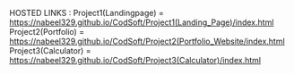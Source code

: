 HOSTED LINKS :
Project1(Landingpage) = https://nabeel329.github.io/CodSoft/Project1(Landing_Page)/index.html
Project2(Portfolio)  =  https://nabeel329.github.io/CodSoft/Project2(Portfolio_Website/index.html
Project3(Calculator) =  https://nabeel329.github.io/CodSoft/Project3(Calculator)/index.html
